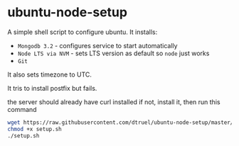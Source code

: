 # ubuntu-node-setup
A simple shell script to configure ubuntu. It installs:

- `Mongodb 3.2` - configures service to start automatically
- `Node LTS via NVM` - sets LTS version as default so `node` just works
- `Git`

It also sets timezone to UTC.

It tris to install postfix but fails.

the server should already have curl installed if not, install it, then run this command
```bash
wget https://raw.githubusercontent.com/dtruel/ubuntu-node-setup/master/setup.sh
chmod +x setup.sh
./setup.sh
```
